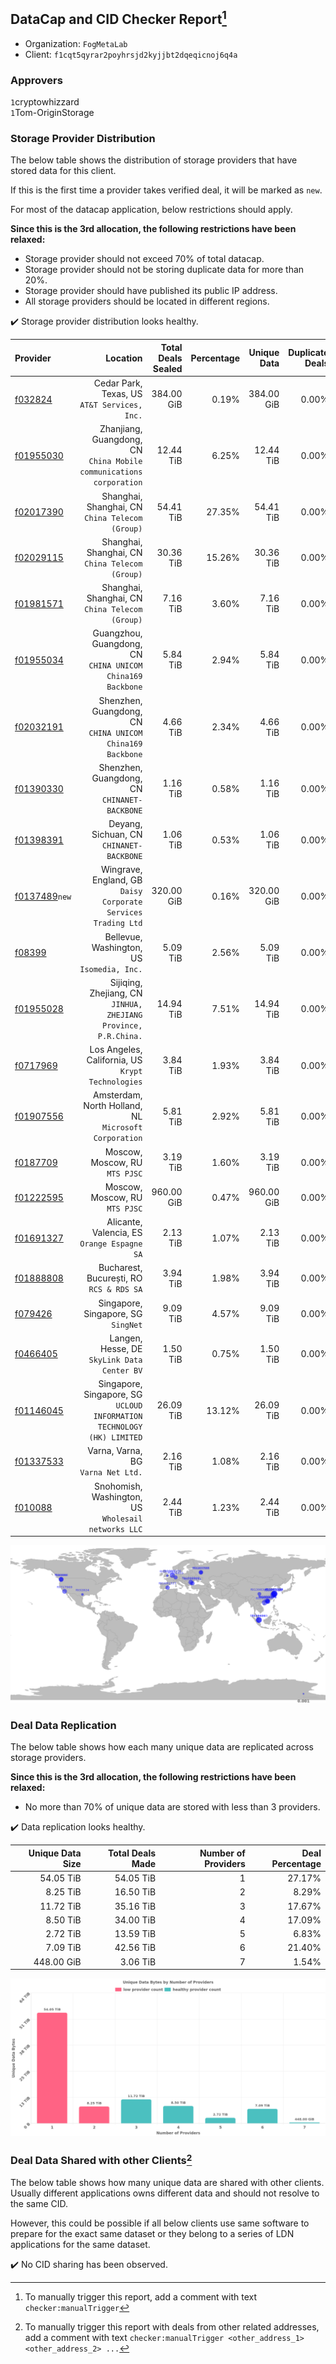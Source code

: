 ## DataCap and CID Checker Report[^1]
 - Organization: `FogMetaLab`
 - Client: `f1cqt5qyrar2poyhrsjd2kyjjbt2dqeqicnoj6q4a`
### Approvers
`1`cryptowhizzard<br/>`1`Tom-OriginStorage

### Storage Provider Distribution
The below table shows the distribution of storage providers that have stored data for this client.

If this is the first time a provider takes verified deal, it will be marked as `new`.

For most of the datacap application, below restrictions should apply.

**Since this is the 3rd allocation, the following restrictions have been relaxed:**
 - Storage provider should not exceed 70% of total datacap.
 - Storage provider should not be storing duplicate data for more than 20%.
 - Storage provider should have published its public IP address.
 - All storage providers should be located in different regions.

✔️ Storage provider distribution looks healthy.

| Provider                                                  |                                                                  Location | Total Deals Sealed | Percentage | Unique Data | Duplicate Deals |
| :-------------------------------------------------------- | ------------------------------------------------------------------------: | -----------------: | ---------: | ----------: | --------------: |
| [f032824](https://filfox.info/en/address/f032824)         |                           Cedar Park, Texas, US<br/>`AT&T Services, Inc.` |         384.00 GiB |      0.19% |  384.00 GiB |           0.00% |
| [f01955030](https://filfox.info/en/address/f01955030)     |    Zhanjiang, Guangdong, CN<br/>`China Mobile communications corporation` |          12.44 TiB |      6.25% |   12.44 TiB |           0.00% |
| [f02017390](https://filfox.info/en/address/f02017390)     |                        Shanghai, Shanghai, CN<br/>`China Telecom (Group)` |          54.41 TiB |     27.35% |   54.41 TiB |           0.00% |
| [f02029115](https://filfox.info/en/address/f02029115)     |                        Shanghai, Shanghai, CN<br/>`China Telecom (Group)` |          30.36 TiB |     15.26% |   30.36 TiB |           0.00% |
| [f01981571](https://filfox.info/en/address/f01981571)     |                        Shanghai, Shanghai, CN<br/>`China Telecom (Group)` |           7.16 TiB |      3.60% |    7.16 TiB |           0.00% |
| [f01955034](https://filfox.info/en/address/f01955034)     |             Guangzhou, Guangdong, CN<br/>`CHINA UNICOM China169 Backbone` |           5.84 TiB |      2.94% |    5.84 TiB |           0.00% |
| [f02032191](https://filfox.info/en/address/f02032191)     |              Shenzhen, Guangdong, CN<br/>`CHINA UNICOM China169 Backbone` |           4.66 TiB |      2.34% |    4.66 TiB |           0.00% |
| [f01390330](https://filfox.info/en/address/f01390330)     |                           Shenzhen, Guangdong, CN<br/>`CHINANET-BACKBONE` |           1.16 TiB |      0.58% |    1.16 TiB |           0.00% |
| [f01398391](https://filfox.info/en/address/f01398391)     |                               Deyang, Sichuan, CN<br/>`CHINANET-BACKBONE` |           1.06 TiB |      0.53% |    1.06 TiB |           0.00% |
| [f0137489](https://filfox.info/en/address/f0137489)`new`  |          Wingrave, England, GB<br/>`Daisy Corporate Services Trading Ltd` |         320.00 GiB |      0.16% |  320.00 GiB |           0.00% |
| [f08399](https://filfox.info/en/address/f08399)           |                             Bellevue, Washington, US<br/>`Isomedia, Inc.` |           5.09 TiB |      2.56% |    5.09 TiB |           0.00% |
| [f01955028](https://filfox.info/en/address/f01955028)     |        Sijiqing, Zhejiang, CN<br/>`JINHUA, ZHEJIANG Province, P.R.China.` |          14.94 TiB |      7.51% |   14.94 TiB |           0.00% |
| [f0717969](https://filfox.info/en/address/f0717969)       |                      Los Angeles, California, US<br/>`Krypt Technologies` |           3.84 TiB |      1.93% |    3.84 TiB |           0.00% |
| [f01907556](https://filfox.info/en/address/f01907556)     |                  Amsterdam, North Holland, NL<br/>`Microsoft Corporation` |           5.81 TiB |      2.92% |    5.81 TiB |           0.00% |
| [f0187709](https://filfox.info/en/address/f0187709)       |                                         Moscow, Moscow, RU<br/>`MTS PJSC` |           3.19 TiB |      1.60% |    3.19 TiB |           0.00% |
| [f01222595](https://filfox.info/en/address/f01222595)     |                                         Moscow, Moscow, RU<br/>`MTS PJSC` |         960.00 GiB |      0.47% |  960.00 GiB |           0.00% |
| [f01691327](https://filfox.info/en/address/f01691327)     |                            Alicante, Valencia, ES<br/>`Orange Espagne SA` |           2.13 TiB |      1.07% |    2.13 TiB |           0.00% |
| [f01888808](https://filfox.info/en/address/f01888808)     |                               Bucharest, București, RO<br/>`RCS & RDS SA` |           3.94 TiB |      1.98% |    3.94 TiB |           0.00% |
| [f079426](https://filfox.info/en/address/f079426)         |                                    Singapore, Singapore, SG<br/>`SingNet` |           9.09 TiB |      4.57% |    9.09 TiB |           0.00% |
| [f0466405](https://filfox.info/en/address/f0466405)       |                            Langen, Hesse, DE<br/>`SkyLink Data Center BV` |           1.50 TiB |      0.75% |    1.50 TiB |           0.00% |
| [f01146045](https://filfox.info/en/address/f01146045)     | Singapore, Singapore, SG<br/>`UCLOUD INFORMATION TECHNOLOGY (HK) LIMITED` |          26.09 TiB |     13.12% |   26.09 TiB |           0.00% |
| [f01337533](https://filfox.info/en/address/f01337533)     |                                     Varna, Varna, BG<br/>`Varna Net Ltd.` |           2.16 TiB |      1.08% |    2.16 TiB |           0.00% |
| [f010088](https://filfox.info/en/address/f010088)         |                    Snohomish, Washington, US<br/>`Wholesail networks LLC` |           2.44 TiB |      1.23% |    2.44 TiB |           0.00% |

<img src="https://raw.githubusercontent.com/data-preservation-programs/filplus-checker-assets/main/filecoin-project/filecoin-plus-large-datasets/issues/1617/1686103133151.png"/>

### Deal Data Replication
The below table shows how each many unique data are replicated across storage providers.


**Since this is the 3rd allocation, the following restrictions have been relaxed:**
- No more than 70% of unique data are stored with less than 3 providers.

✔️ Data replication looks healthy.

| Unique Data Size | Total Deals Made | Number of Providers | Deal Percentage |
| ---------------: | ---------------: | ------------------: | --------------: |
|        54.05 TiB |        54.05 TiB |                   1 |          27.17% |
|         8.25 TiB |        16.50 TiB |                   2 |           8.29% |
|        11.72 TiB |        35.16 TiB |                   3 |          17.67% |
|         8.50 TiB |        34.00 TiB |                   4 |          17.09% |
|         2.72 TiB |        13.59 TiB |                   5 |           6.83% |
|         7.09 TiB |        42.56 TiB |                   6 |          21.40% |
|       448.00 GiB |         3.06 TiB |                   7 |           1.54% |

<img src="https://raw.githubusercontent.com/data-preservation-programs/filplus-checker-assets/main/filecoin-project/filecoin-plus-large-datasets/issues/1617/1686103133838.png"/>

### Deal Data Shared with other Clients[^3]
The below table shows how many unique data are shared with other clients.
Usually different applications owns different data and should not resolve to the same CID.

However, this could be possible if all below clients use same software to prepare for the exact same dataset or they belong to a series of LDN applications for the same dataset.

✔️ No CID sharing has been observed.

[^1]: To manually trigger this report, add a comment with text `checker:manualTrigger`

[^2]: Deals from those addresses are combined into this report as they are specified with `checker:manualTrigger`

[^3]: To manually trigger this report with deals from other related addresses, add a comment with text `checker:manualTrigger <other_address_1> <other_address_2> ...`
